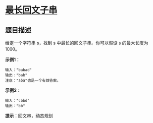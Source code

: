 # [最长回文子串][Title]

## 题目描述

给定一个字符串 s，找到 s 中最长的回文子串。你可以假设 s 的最大长度为1000。

**示例1**：

    输入："babad"
    输出："bab"
    注意："aba"也是一个有效答案。

**示例2**：

    输入："cbbd"
    输出："bb"

**提示**：回文串，动态规划

[Title]: https://leetcode-cn.com/problems/longest-palindromic-substring/description/